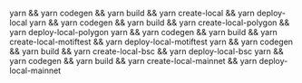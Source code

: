 yarn && yarn codegen && yarn build && yarn create-local && yarn deploy-local
yarn && yarn codegen && yarn build && yarn create-local-polygon && yarn deploy-local-polygon
yarn && yarn codegen && yarn build && yarn create-local-motiftest && yarn deploy-local-motiftest
yarn && yarn codegen && yarn build && yarn create-local-bsc && yarn deploy-local-bsc
yarn && yarn codegen && yarn build && yarn create-local-mainnet && yarn deploy-local-mainnet